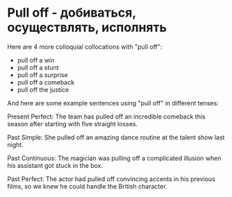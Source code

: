 # Pull off - добиваться, осуществлять, исполнять




Here are 4 more colloquial collocations with "pull off":

- pull off a win
- pull off a stunt
- pull off a surprise
- pull off a comeback
- pull off the justice

And here are some example sentences using "pull off" in different tenses:

Present Perfect:
The team has pulled off an incredible comeback this season after starting with five straight losses.

Past Simple:
She pulled off an amazing dance routine at the talent show last night.

Past Continuous:
The magician was pulling off a complicated illusion when his assistant got stuck in the box.

Past Perfect:
The actor had pulled off convincing accents in his previous films, so we knew he could handle the British character.